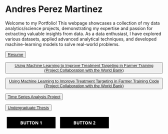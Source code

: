 # Andres Perez Martinez

Welcome to my Portfolio! This webpage showcases a collection of my data analytics/science projects, demonstrating my expertise and passion for extracting valuable insights from data. As a data enthusiast, I have explored various datasets, applied advanced analytical techniques, and developed machine-learning models to solve real-world problems.




<button id="project-button"><a href="Resume-Andres Perez Martinez.pdf">Resume</a></button>

<button id="project-button"><a href="Use_Machine_Learning_to_Improve_Treatment_Targeting_in_Farmer_Training.pdf">Using Machine Learning to Improve Treatment Targeting in Farmer Training (Project Collaboration with the World Bank)</a></button>

<button id="project-button"><a href="ML_Analysis.html">Using Machine Learning to Improve Treatment Targeting in Farmer Training Code (Project Collaboration with the World Bank)</a></button>

<button id="project-button"><a href="House Prices in San Diego and Sacramento.pdf">Time Series Analysis Project</a></button>

<button id="project-button"><a href="THE ECONOMICS OF POPULATION GROWTH AND IMMIGRATION ON UNEMPLOYMENT RATE IN CALIFORNIA.pdf">Undergraduate Thesis</a></button>


<style>
  .btn-24,
.btn-24 *,
.btn-24 :after,
.btn-24 :before,
.btn-24:after,
.btn-24:before {
  border: 0 solid;
  box-sizing: border-box;
}
.btn-24 {
  -webkit-tap-highlight-color: transparent;
  -webkit-appearance: button;
  background-color: #000;
  background-image: none;
  color: #fff;
  cursor: pointer;
  font-family: ui-sans-serif, system-ui, -apple-system, BlinkMacSystemFont,
    Segoe UI, Roboto, Helvetica Neue, Arial, Noto Sans, sans-serif,
    Apple Color Emoji, Segoe UI Emoji, Segoe UI Symbol, Noto Color Emoji;
  font-size: 100%;
  font-weight: 900;
  line-height: 1.5;
  margin: 0;
  -webkit-mask-image: -webkit-radial-gradient(#000, #fff);
  padding: 0;
  text-transform: uppercase;
}
.btn-24:disabled {
  cursor: default;
}
.btn-24:-moz-focusring {
  outline: auto;
}
.btn-24 svg {
  display: block;
  vertical-align: middle;
}
.btn-24 [hidden] {
  display: none;
}
.btn-24 {
  --background: #000;
  background: none;
  overflow: hidden;
  padding: 0.8rem 3rem;
  position: relative;
}
.btn-24 span {
  display: block;
  position: relative;
  transition: transform 0.2s ease;
}
.btn-24:after,
.btn-24:before {
  --tilt: 20px;
  background: #fff;
  -webkit-clip-path: polygon(0 0, 100% 0, 100% 50%, 100% 100%, 0 100%);
  clip-path: polygon(0 0, 100% 0, 100% 50%, 100% 100%, 0 100%);
  content: "";
  display: block;
  height: 100%;
  left: 0;
  position: absolute;
  top: 0;
  transition: -webkit-clip-path 0.2s ease;
  transition: clip-path 0.2s ease;
  transition: clip-path 0.2s ease, -webkit-clip-path 0.2s ease;
  width: 100%;
  z-index: -1;
}
.btn-24:after {
  --thickness: 5px;
  background: var(--background);
  height: calc(100% - var(--thickness) * 2);
  left: var(--thickness);
  top: var(--thickness);
  width: calc(100% - var(--thickness) * 2);
}
.btn-24:hover span {
  transform: translateX(-20px);
}
.btn-24:hover:after,
.btn-24:hover:before {
  -webkit-clip-path: polygon(
    0 0,
    calc(100% - var(--tilt)) 0,
    100% 50%,
    calc(100% - var(--tilt)) 100%,
    0 100%
  );
  clip-path: polygon(
    0 0,
    calc(100% - var(--tilt)) 0,
    100% 50%,
    calc(100% - var(--tilt)) 100%,
    0 100%
  );
}
</style>

<button class="btn-24">
  <span>Button 1</span>
</button>

<button class="btn-24">
  <span>Button 2</span>
</button>

